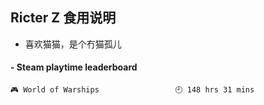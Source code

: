 ## Ricter Z 食用说明
- 喜欢猫猫，是个冇猫孤儿

<!-- steam-box start -->
#### - Steam playtime leaderboard
```text
🎮 World of Warships                 🕘 148 hrs 31 mins
```
<!-- Powered by https://github.com/YouEclipse/steam-box . -->
<!-- steam-box end -->
